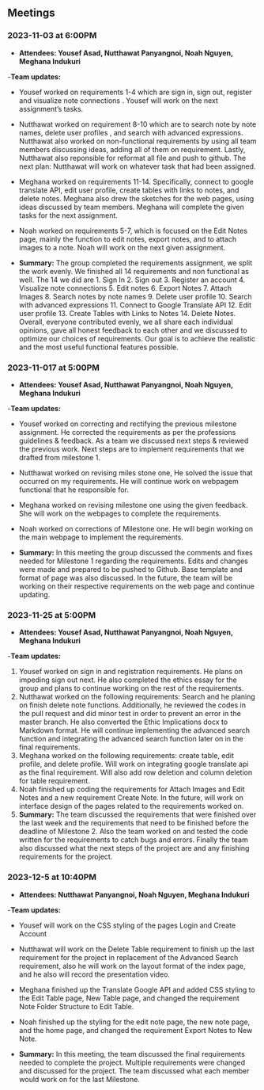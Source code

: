 ## Meetings

### 2023-11-03 at 6:00PM
- **Attendees: Yousef Asad, Nutthawat Panyangnoi, Noah Nguyen, Meghana Indukuri**

-**Team updates:** 
- Yousef worked on requirements 1-4 which are sign in, sign out, register and visualize note connections . Yousef will work on the next assignment’s tasks. 

- Nutthawat worked on requirement 8-10 which are to search note by note names, delete user profiles , and search with advanced expressions. Nutthawat also worked on non-functional requirements by using all team members discussing ideas, adding all of them on requirement. Lastly, Nutthawat also reponsible for reformat all file and push to github. 
The next plan: Nutthawat will work on whatever task that had been assigned.

- Meghana worked on requirements 11-14. Specifically, connect to google translate API, edit user profile, create tables with links to notes, and delete notes. Meghana also drew the sketches for the web pages, using ideas discussed by team members. Meghana will complete the given tasks for the next assignment.

- Noah worked on requirements 5-7, which is focused on the Edit Notes page, mainly the function to edit notes, export notes, and to attach images to a note. Noah will work on the next given assignment.

- **Summary:**
 The group completed the requirements assignment, we split the work evenly. We finished all 14 requirements and non functional as well. The 14 we did are 1. Sign In 2. Sign out 3. Register an account 4. Visualize note connections 5. Edit notes 6. Export Notes 7. Attach Images 8. Search notes by note names 9. Delete user profile 10. Search with advanced expressions 11. Connect to Google Translate API 12. Edit user profile 13. Create Tables with Links to Notes 14. Delete Notes. Overall, everyone contributed evenly, we all share each individual opinions, gave all honest feedback to each other and we discussed to optimize our choices of requirements. Our goal is to achieve the realistic and the most useful functional features possible.

### 2023-11-017 at 5:00PM
- **Attendees: Yousef Asad, Nutthawat Panyangnoi, Noah Nguyen, Meghana Indukuri**

-**Team updates:** 

- Yousef worked on correcting and rectifying the previous milestone assignment. He corrected the requirements as per the professions guidelines & feedback. As a team we discussed next steps & reviewed the previous work. Next steps are to implement requirements that we drafted from milestone 1.

- Nutthawat worked on revising miles stone one, He solved the issue that occurred on my requirements. He will continue work on webpagem functional that he responsible for.

- Meghana worked on revising milestone one using the given feedback. She will work on the webpages to complete the requirements.

- Noah worked on corrections of Milestone one. He will begin working on the main webpage to implement the requirements.

- **Summary:**
In this meeting the group discussed the comments and fixes needed for Milestone 1 regarding the requirements. Edits and changes were made and prepared to be pushed to Github. Base template and format of page was also discussed. In the future, the team will be working on their respective requirements on the web page and continue updating.

### 2023-11-25 at 5:00PM

- **Attendees: Yousef Asad, Nutthawat Panyangnoi, Noah Nguyen, Meghana Indukuri**

-**Team updates:**

1. Yousef worked on sign in and registration requirements. He plans on impeding sign out next. He also completed the ethics essay for the group and plans to continue working on the rest of the requirements.
1. Nutthawat worked on the following requirements: Search and he planing on finish delete note functions. Additionally, he reviewed the codes in the pull request and did minor test in order to prevent an error in the master branch. He also converted the Ethic Implications docx to Markdown format. He will continue implementing  the advanced search function and integrating the advanced search function later on in the final requirements.
1. Meghana worked on the following requirements: create table, edit profile, and delete profile. Will work on integrating google translate api as the final requirement. Will also add row deletion and column deletion for table requirement.
1. Noah finished up coding the requirements for Attach Images and Edit Notes and a new requirement Create Note. In the future, will work on interface design of the pages related to the requirements worked on.
1. **Summary:**
The team discussed the requirements that were finished over the last week and the requirements that need to be finished before the deadline of Milestone 2. Also the team worked on and tested the code written for the requirements to catch bugs and errors. Finally the team also discussed what the next steps of the project are and any finishing requirements for the project.

### 2023-12-5 at 10:40PM
- **Attendees: Nutthawat Panyangnoi, Noah Nguyen, Meghana Indukuri**

-**Team updates:** 

- Yousef will work on the CSS styling of the pages Login and Create Account 

- Nutthawat will work on the Delete Table requirement to finish up the last requirement for the project in replacement of the Advanced Search requirement, also he will work on the layout format of the index page, and he also will record the presentation video. 

- Meghana finished up the Translate Google API and added CSS styling to the Edit Table page,	 New Table page, and changed the requirement Note Folder Structure to Edit Table.

- Noah finished up the styling for the edit note page, the new note page, and the home page, and changed the requirement Export Notes to New Note.

- **Summary:**
In this meeting, the team discussed the final requirements needed to complete the project. Multiple requirements were changed and discussed for the project. The team discussed what each member would work on for the last Milestone.

